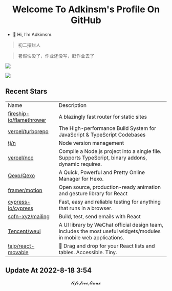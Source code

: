 <h1 align="center">Welcome To Adkinsm's Profile On GitHub</h1>

- 👋 Hi, I’m Adkimsm.

> 初二摆烂人

> 暑假快没了，作业还没写，赶作业去了

![](https://github-readme-stats.vercel.app/api?username=adkimsm&show_icons=true&count_private=true&hide=prs&theme=default_repocard)

![](https://github-readme-stats.vercel.app/api/top-langs/?username=adkimsm&layout=compact)

## Recent Stars

<table>
  <tr>
    <td>Name</td>
    <td>Description</td>
  </tr>
  
  <tr>
    <td><a href=https://github.com/fireship-io/flamethrower>fireship-io/flamethrower</a></td>
    <td>A blazingly fast router for static sites</td>
  </tr>
  <tr>
    <td><a href=https://github.com/vercel/turborepo>vercel/turborepo</a></td>
    <td>The High-performance Build System for JavaScript & TypeScript Codebases</td>
  </tr>
  <tr>
    <td><a href=https://github.com/tj/n>tj/n</a></td>
    <td>Node version management</td>
  </tr>
  <tr>
    <td><a href=https://github.com/vercel/ncc>vercel/ncc</a></td>
    <td>Compile a Node.js project into a single file. Supports TypeScript, binary addons, dynamic requires.</td>
  </tr>
  <tr>
    <td><a href=https://github.com/Qexo/Qexo>Qexo/Qexo</a></td>
    <td>A Quick, Powerful and Pretty Online Manager for Hexo. </td>
  </tr>
  <tr>
    <td><a href=https://github.com/framer/motion>framer/motion</a></td>
    <td>Open source, production-ready animation and gesture library for React</td>
  </tr>
  <tr>
    <td><a href=https://github.com/cypress-io/cypress>cypress-io/cypress</a></td>
    <td>Fast, easy and reliable testing for anything that runs in a browser.</td>
  </tr>
  <tr>
    <td><a href=https://github.com/sofn-xyz/mailing>sofn-xyz/mailing</a></td>
    <td>Build, test, send emails with React</td>
  </tr>
  <tr>
    <td><a href=https://github.com/Tencent/weui>Tencent/weui</a></td>
    <td>A UI library by WeChat official design team, includes the most useful widgets/modules in mobile web applications.</td>
  </tr>
  <tr>
    <td><a href=https://github.com/tajo/react-movable>tajo/react-movable</a></td>
    <td>🔀 Drag and drop for your React lists and tables. Accessible. Tiny.</td>
  </tr>
</table>

Update At 2022-8-18    3:54
---
<p align="center">𝓵𝓲𝓯𝓮,𝓵𝓸𝓿𝓮,𝓵𝓲𝓷𝓾𝔁</p>
